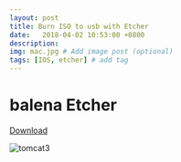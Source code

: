 ```yaml
---
layout: post
title: Burn ISO to usb with Etcher
date:   2018-04-02 10:53:00 +0800
description: 
img: mac.jpg # Add image post (optional)
tags: [IOS, etcher] # add tag
---
```


# balena Etcher

[Download](https://www.balena.io/etcher/)


![tomcat3](https://www.balena.io/static/steps-8006dca57323756b1b84fb9408742409.gif)

